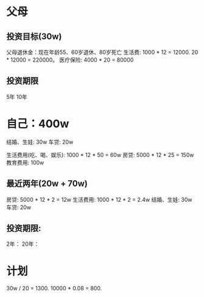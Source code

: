 # 父母
## 投资目标(30w)
父母退休金：现在年龄55、60岁退休、80岁死亡
  生活费: 1000 * 12 = 12000. 20 * 12000 = 220000。
  医疗保险: 4000 * 20 = 80000

## 投资期限
  5年
  10年

# 自己：400w
  结婚、生娃: 30w
  车贷: 20w
  
  生活费用(吃、喝、娱乐): 1000 * 12 * 50 = 60w
  房贷: 5000 * 12 * 25 = 150w
  教育费用: 100w

## 最近两年(20w + 70w)
  房贷: 5000 * 12 * 2 = 12w
  生活费用: 1000 * 12 * 2 = 2.4w 
  结婚、生娃: 30w
  车贷: 20w
  
## 投资期限:
  2年：
  20年：

# 计划
  30w / 20 = 1300.
  10000 * 0.08 = 800.



  
